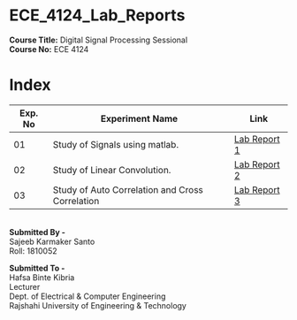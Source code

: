 # ECE_4124_Lab_Reports

**Course Title:** Digital Signal Processing Sessional \
**Course No:**  ECE 4124

# Index

| Exp. No | Experiment Name | Link |
| --- | ---- | --- |
| 01 | Study of Signals using matlab. | [Lab Report 1](https://github.com/sajeebKarmaker/ECE_4124_Lab_Reports/blob/main/Lab%201/Lab-1_report.md) |
| 02 | Study of Linear Convolution. |  [Lab Report 2](https://github.com/sajeebKarmaker/ECE_4124_Lab_Reports/blob/main/Lab%202/Lab-2_report.md)|
| 03 | Study of Auto Correlation and Cross Correlation | [Lab Report 3](https://github.com/sajeebKarmaker/ECE_4124_Lab_Reports/blob/main/Lab%203/Lab-3_report.md) |


\
**Submitted By -**\
Sajeeb Karmaker Santo \
Roll: 1810052

**Submitted To -** \
Hafsa Binte Kibria \
Lecturer \
Dept. of Electrical & Computer Engineering\
Rajshahi University of Engineering & Technology
